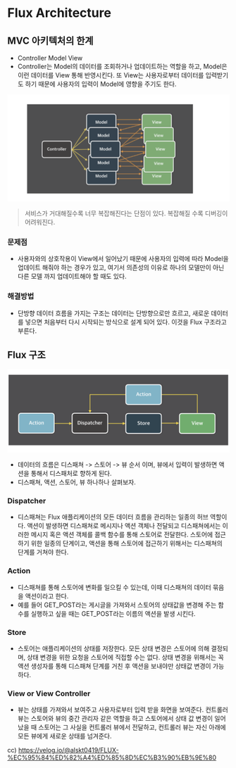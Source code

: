 # Flux Architecture

## MVC 아키텍처의 한계

- Controller Model View
- Controller는 Model의 데이터를 조회하거나 업데이트하는 역할을 하고, Model은 이런 데이터를 View 통해 반영시킨다. 또 View는 사용자로부터 데이터를 입력받기도 하기 때문에 사용자의 입력이 Model에 영향을 주기도 한다.

![](img/sh-01-09-22-17.png)

> 서비스가 거대해질수록 너무 복잡해진다는 단점이 있다. 복잡해질 수록 디버깅이 어려워진다.

### 문제점

- 사용자와의 상호작용이 View에서 일어났기 때문에 사용자의 입력에 따라 Model을 업데이트 해줘야 하는 경우가 있고, 여기서 의존성의 이유로 하나의 모델만이 아닌 다른 모델 까지 업데이트해야 할 때도 있다.

### 해결방법

- 단방향 데이터 흐름을 가지는 구조는 데이터는 단방향으로만 흐르고, 새로운 데이터를 넣으면 처음부터 다시 시작되는 방식으로 설계 되어 있다. 이것을 Flux 구조라고 부른다.

## Flux 구조

![](img/sh-01-09-22-19.png)

- 데이터의 흐름은 디스패쳐 -> 스토어 -> 뷰 순서 이며, 뷰에서 입력이 발생하면 액션을 통해서 디스패처로 향하게 된다.
- 디스패쳐, 액션, 스토어, 뷰 하나하나 살펴보자.

### Dispatcher

- 디스패쳐는 Flux 애플리케이션의 모든 데이터 흐름을 관리하는 일종의 허브 역할이다. 액션이 발생하면 디스패쳐로 메시지나 액션 객체나 전달되고 디스패쳐에서는 이러한 메시지 혹은 액션 객체를 콜백 함수를 통해 스토어로 전달한다. 스토어에 접근하기 위한 일종의 단계이고, 액션을 통해 스토어에 접근하기 위해서는 디스패쳐의 단계를 거쳐야 한다.

### Action

- 디스패쳐를 통해 스토어에 변화를 일으킬 수 있는데, 이때 디스패쳐의 데이터 묶음을 액션이라고 한다.
- 예를 들어 GET_POST라는 게시글을 가져와서 스토어의 상태값을 변경해 주는 함수를 실행하고 싶을 때는 GET_POST라는 이름의 액션을 발생 시킨다.

### Store

- 스토어는 애플리케이션의 상태를 저장한다. 모든 상태 변경은 스토어에 의해 결정되며, 상태 변경을 위한 요청을 스토어에 직접할 수는 없다. 상태 변경을 위해서는 꼭 액션 생성자를 통해 디스패쳐 단계를 거친 후 액션을 보내야만 상태값 변경이 가능하다.

### View or View Controller

- 뷰는 상태를 가져와서 보여주고 사용자로부터 입력 받을 화면을 보여준다. 컨트롤러 뷰는 스토어와 뷰의 중간 관리자 같은 역할을 하고 스토어에서 상태 값 변경이 일어났을 때 스토어는 그 사실을 컨트롤러 뷰에서 전달하고, 컨트롤러 뷰는 자신 아래에 모든 뷰에게 새로운 상태를 넘겨준다.

cc) https://velog.io/@alskt0419/FLUX-%EC%95%84%ED%82%A4%ED%85%8D%EC%B3%90%EB%9E%80
